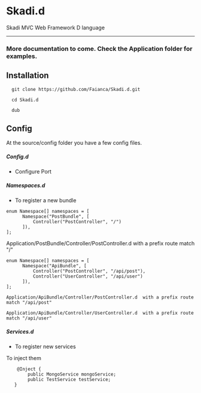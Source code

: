 # Skadi.d
Skadi MVC Web Framework D language

 ----------

### More documentation to come. Check the Application folder for examples.

Installation
-------------------


```
  git clone https://github.com/Faianca/Skadi.d.git 
```
```
  cd Skadi.d
```  
```
  dub
```  

Config
-------------

At the source/config folder you have a few config files.

##### Config.d 
  - Configure Port
  
##### Namespaces.d
 - To register a new bundle 
 
  ```
 enum Namespace[] namespaces = [
	    Namespace("PostBundle", [
	        Controller("PostController", "/")
	    ]),
];
  ```
Application/PostBundle/Controller/PostController.d  with a prefix route match "/"

  ```
 enum Namespace[] namespaces = [
	    Namespace("ApiBundle", [
	        Controller("PostController", "/api/post"),
	        Controller("UserController", "/api/user")
	    ]),
];
```

	Application/ApiBundle/Controller/PostController.d  with a prefix route match "/api/post"

	Application/ApiBundle/Controller/UserController.d  with a prefix route match "/api/user"

##### Services.d
 - To register new services
  
  To inject them

```
	@Inject {
        public MongoService mongoService;
        public TestService testService;
   }
```
